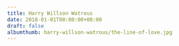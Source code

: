 ```yaml
---
title: Harry Willson Watrous
date: 2018-01-01T00:00:00+00:00
draft: false
albumthumb: harry-willson-watrous/the-line-of-love.jpg
---
```

